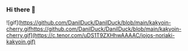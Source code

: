 ### Hi there 👋

<!--
**DanilDuck/DanilDuck** is a ✨ _special_ ✨ repository because its `README.md` (this file) appears on your GitHub profile.

Here are some ideas to get you started:

- 🔭 I’m currently working on ...
- 🌱 I’m currently learning ...
- 👯 I’m looking to collaborate on ...
- 🤔 I’m looking for help with ...
- 💬 Ask me about ...
- 📫 How to reach me: ...
- 😄 Pronouns: ...
- ⚡ Fun fact: ...
-->
![gif](https://github.com/DanilDuck/DanilDuck/blob/main/kakyoin-cherry.gifhttps://github.com/DanilDuck/DanilDuck/blob/main/kakyoin-cherry.gif](https://c.tenor.com/uDS1T9ZXHhwAAAAC/jojos-noriaki-kakyoin.gif)
